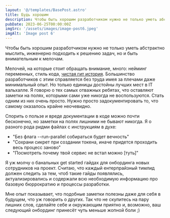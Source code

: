 ```yaml
---
layout: '@/templates/BasePost.astro'
title: Будь хорошим
description: Чтобы быть хорошим разработчиком нужно не только уметь абстрактно мыслить, инженерно подходить к решению задач, но и быть внимательным к мелочам.
pubDate: 2023-06-25T00:00:00Z
imgSrc: '/assets/images/image-post6.jpeg'
imgAlt: 'Image post 6'
---
```


Чтобы быть хорошим разработчиком нужно не только уметь абстрактно мыслить, инженерно подходить к решению задач, но и быть внимательным к мелочам.

Мелочей, на которые стоит обращать внимание, много: нейминг переменных, стиль кода, [чистая гит история](https://boosty.to/overridetech/posts/7ac8e361-8c80-4847-a9a8-fee70bfd155b?share=post_link). Большинство разработчиков с этим справляется без труда имея за плечами даже минимальный опыт. Но только единицы достойны лучших мест в IT вальхалле. Я говорю о тех самых отважных ребятах, что оставляют заметки на полях, которыми сами уже никогда не воспользуются. Стать одним из них очень просто. Нужно просто задокументировать то, что самому оказалось крайне неочевидно.

Спорить о пользе и вреде документации в коде можно почти бесконечно, но заметки на полях лишними не бывают никогда. Я о разного рода ридми файлах с инструкциям в духе:
- "Без флага --run-parallel собираться будет вечность"
- "Сохрани сикрет при создании токена, иначе придется проходить весь процесс заново"
- "Посмотреть почему твой сервис не встал можно [туть]"

Я уж молчу о банальных get started гайдах для онбординга новых сотрудников на проект. Считаю, что каждый ентерпрайзный тимлид должен следить за тем, чтоб такие гайды появлялись, актуализировались и содержали всю необходимую информацию про базовую бюррократию и процессы разработки.

Мне опыт показывает, что подобные заметки полезны даже для себя в будущем, что уж говорить о других. Так что не скупитесь на пару лишних слов, сделайте себе и окружающим приятно и, возможно, ваш следующий онбординг принесёт чуть меньше жопной боли ;)
